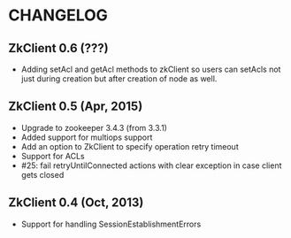 CHANGELOG
=====

ZkClient 0.6 (???)
---------------
- Adding setAcl and getAcl methods to zkClient so users can setAcls not just during creation but after creation of node as well.


ZkClient 0.5 (Apr, 2015)
---------------
- Upgrade to zookeeper 3.4.3 (from 3.3.1)
- Added support for multiops support
- Add an option to ZkClient to specify operation retry timeout
- Support for ACLs
- #25: fail retryUntilConnected actions with clear exception in case client gets closed


ZkClient 0.4 (Oct, 2013)
---------------
- Support for handling SessionEstablishmentErrors